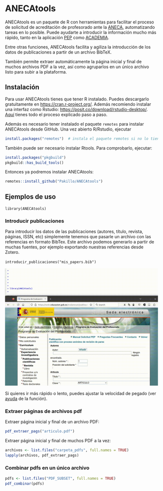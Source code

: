 
<!-- README.md is generated from README.Rmd. Please edit that file -->

# ANECAtools

<!-- badges: start -->
<!-- badges: end -->

ANECAtools es un paquete de R con herramientas para facilitar el proceso
de solicitud de acreditación de profesorado ante la
[ANECA](https://www.aneca.es/), automatizando tareas en lo posible.
Puede ayudarte a introducir la información mucho más rápido, tanto en la
aplicación [PEP](https://www.aneca.es/personal-contratado) como
[ACADEMIA](https://www.aneca.es/personal-funcionario).

Entre otras funciones, ANECAtools facilita y agiliza la introducción de
los datos de publicaciones a partir de un archivo BibTeX.

También permite extraer automáticamente la página inicial y final de
muchos archivos PDF a la vez, así como agruparlos en un único archivo
listo para subir a la plataforma.

## Instalación

Para usar ANECAtools tienes que tener R instalado. Puedes descargarlo
gratuitamente en <https://cran.r-project.org/>. Además recomiendo
instalar una interfaz como Rstudio:
<https://posit.co/download/rstudio-desktop/>.
[Aquí](https://datacritica.org/2021/03/18/instalacion-de-r-y-rstudio-en-windows/)
tienes todo el proceso explicado paso a paso.

Además es necesario tener instalado el paquete `remotes` para instalar
ANECAtools desde GitHub. Una vez abierto R/Rstudio, ejecutar

``` r
install.packages("remotes")  # instala el paquete remotes si no lo tienes instalado
```

También puede ser necesario instalar Rtools. Para comprobarlo, ejecutar:

``` r
install.packages("pkgbuild")  
pkgbuild::has_build_tools()
```

Entonces ya podremos instalar ANECAtools:

``` r
remotes::install_github("Pakillo/ANECAtools")
```

## Ejemplos de uso

`library(ANECAtools)`

### Introducir publicaciones

Para introducir los datos de las publicaciones (autores, título,
revista, páginas, ISSN, etc) simplemente tenemos que pasarle un archivo
con las referencias en formato BibTex. Este archivo podemos generarlo a
partir de muchas fuentes, por ejemplo exportando nuestras referencias
desde Zotero.

`introducir_publicaciones("mis_papers.bib")`

![](man/figures/ANECAtools.gif)

Si quieres ir más rápido o lento, puedes ajustar la velocidad de pegado
(ver
[ayuda](https://pakillo.github.io/ANECAtools/reference/introducir_publicaciones.html)
de la función).

### Extraer páginas de archivos pdf

Extraer página inicial y final de un archivo PDF:

``` r
pdf_extraer_pags("articulo.pdf")
```

Extraer página inicial y final de muchos PDF a la vez:

``` r
archivos <- list.files("carpeta_pdfs", full.names = TRUE)
lapply(archivos, pdf_extraer_pags)
```

### Combinar pdfs en un único archivo

``` r
pdfs <- list.files("PDF_SUBSET", full.names = TRUE)
pdf_combinar(pdfs)
```
